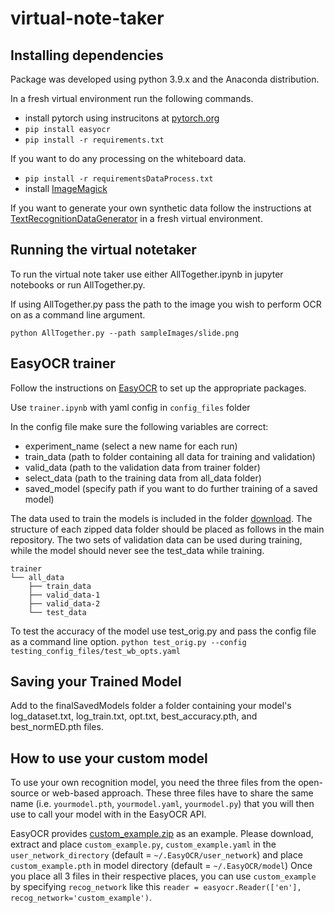 # virtual-note-taker
## Installing dependencies

Package was developed using python 3.9.x and the Anaconda distribution.

In a fresh virtual environment run the following commands.
- install pytorch using instrucitons at [pytorch.org](https://pytorch.org/)
- `pip install easyocr`
- `pip install -r requirements.txt`

If you want to do any processing on the whiteboard data.
- `pip install -r requirementsDataProcess.txt`
- install [ImageMagick](https://imagemagick.org/index.php)

If you want to generate your own synthetic data follow the instructions at [TextRecognitionDataGenerator](https://github.com/Belval/TextRecognitionDataGenerator) in a fresh virtual environment.


## Running the virtual notetaker
To run the virtual note taker use either AllTogether.ipynb in jupyter notebooks or run AllTogether.py.

If using AllTogether.py pass the path to the image you wish to perform OCR on as a command line argument.

`python AllTogether.py --path sampleImages/slide.png`


## EasyOCR trainer
Follow the instructions on [EasyOCR](https://github.com/JaidedAI/EasyOCR) to set up the appropriate packages.

Use `trainer.ipynb` with yaml config in `config_files` folder

In the config file make sure the following variables are correct:
- experiment_name (select a new name for each run)
- train_data (path to folder containing all data for training and validation)
- valid_data (path to the validation data from trainer folder)
- select_data (path to the training data from all_data folder)
- saved_model (specify path if you want to do further training of a saved model)

The data used to train the models is included in the folder [download](https://lsumail2-my.sharepoint.com/:f:/g/personal/pherke1_lsu_edu/EskJvnoZlSlIoJm5iVsxUGsBzxwFyjd8pEe__ThRipXxbg?e=q4rohw). The structure of each zipped data folder should be placed as follows in the main repository. The two sets of validation data can be used during training, while the model should never see the test_data while training.

```
trainer  
└── all_data  
    ├── train_data  
    ├── valid_data-1  
    ├── valid_data-2  
    └── test_data
```

To test the accuracy of the model use test_orig.py and pass the config file as a command line option.
`python test_orig.py --config testing_config_files/test_wb_opts.yaml`

## Saving your Trained Model

Add to the finalSavedModels folder a folder containing your model's log_dataset.txt, log_train.txt, opt.txt, best_accuracy.pth, and best_normED.pth files.

## How to use your custom model

To use your own recognition model, you need the three files from the open-source or web-based approach. These three files have to share the same name (i.e. `yourmodel.pth`, `yourmodel.yaml`, `yourmodel.py`) that you will then use to call your model with in the EasyOCR API.

EasyOCR provides [custom_example.zip](https://jaided.ai/easyocr/modelhub/)
as an example. Please download, extract and place `custom_example.py`, `custom_example.yaml` in the `user_network_directory` (default = `~/.EasyOCR/user_network`) and place `custom_example.pth` in model directory (default = `~/.EasyOCR/model`)
Once you place all 3 files in their respective places, you can use `custom_example` by
specifying `recog_network` like this `reader = easyocr.Reader(['en'], recog_network='custom_example')`.

